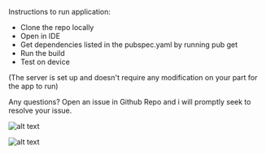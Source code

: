 Instructions to run application:

- Clone the repo locally
- Open in IDE
- Get dependencies listed in the pubspec.yaml by running pub get
- Run the build
- Test on device

(The server is set up and doesn't require any modification on your part for the app to run)

Any questions? Open an issue in Github Repo and i will promptly seek to resolve your issue.


![alt text](register.png)

![alt text](login.png)
